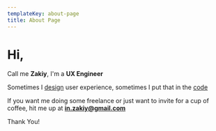 ```yaml
---
templateKey: about-page
title: About Page
---
```

# Hi,

Call me **Zakiy**, I'm a **UX Engineer**

Sometimes I [design](https://dribbble.com/ahmadzakiy) user experience, sometimes I put that in the [code](https://github.com/ahmadzakiy)

If you want me doing some freelance or just want to invite for a cup of coffee, hit me up at **in.zakiy@gmail.com**

Thank You!
